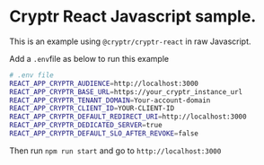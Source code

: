 # Cryptr React Javascript sample.

This is an example using `@cryptr/cryptr-react` in raw Javascript.

Add a `.env`file as below to run this example

```bash
# .env file
REACT_APP_CRYPTR_AUDIENCE=http://localhost:3000
REACT_APP_CRYPTR_BASE_URL=https://your_cryptr_instance_url
REACT_APP_CRYPTR_TENANT_DOMAIN=Your-account-domain
REACT_APP_CRYPTR_CLIENT_ID=YOUR-CLIENT-ID
REACT_APP_CRYPTR_DEFAULT_REDIRECT_URI=http://localhost:3000
REACT_APP_CRYPTR_DEDICATED_SERVER=true
REACT_APP_CRYPTR_DEFAULT_SLO_AFTER_REVOKE=false
```

Then run `npm run start` and go to `http://localhost:3000`
